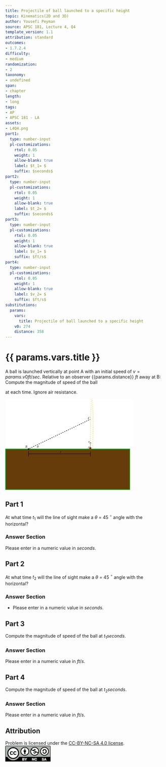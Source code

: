 ```yaml
---
title: Projectile of ball launched to a specific height
topic: Kinematics(2D and 3D)
author: Yousefi Peyman
source: APSC 181, Lecture 4, Q4
template_version: 1.1
attribution: standard
outcomes:
- 1.7.2.4
difficulty:
- medium
randomization:
- 2
taxonomy:
- undefined
span:
- chapter
length:
- long
tags:
- AP
- APSC 181 - LA
assets:
- L4Q4.png
part1:
  type: number-input
  pl-customizations:
    rtol: 0.05
    weight: 1
    allow-blank: true
    label: $t_1= $
    suffix: $seconds$
part2:
  type: number-input
  pl-customizations:
    rtol: 0.05
    weight: 1
    allow-blank: true
    label: $t_2= $
    suffix: $seconds$
part3:
  type: number-input
  pl-customizations:
    rtol: 0.05
    weight: 1
    allow-blank: true
    label: $v_1= $
    suffix: $ft/s$
part4:
  type: number-input
  pl-customizations:
    rtol: 0.05
    weight: 1
    allow-blank: true
    label: $v_2= $
    suffix: $ft/s$
substitutions:
  params:
    vars:
      title: Projectile of ball launched to a specific height
    v0: 274
    distance: 358
---
```

# {{ params.vars.title }}
A ball is launched vertically at point A with an initial speed of $v = {{params.v0}} ft/sec$.
Relative to an observer {{params.distance}} $ft$ away at B:
Compute the magnitude of speed of the ball

at each time. Ignore air resistance.

<img src="L4Q4.png" width=80%>

## Part 1

At what time $t_1$ will the line of sight make a $\theta$ = 45 $^{\circ}$ angle with the horizontal?

### Answer Section

Please enter in a numeric value in $seconds$.

## Part 2

At what time $t_2$ will the line of sight make a $\theta$ = 45 $^{\circ}$ angle with the horizontal?

### Answer Section

- Please enter in a numeric value in $seconds$.

## Part 3

Compute the magnitude of speed of the ball at $t_1 seconds$.

### Answer Section

Please enter in a numeric value in $ft/s$.

## Part 4

Compute the magnitude of speed of the ball at $t_2 seconds$.

### Answer Section

Please enter in a numeric value in $ft/s$.

## Attribution

Problem is licensed under the [CC-BY-NC-SA 4.0 license](https://creativecommons.org/licenses/by-nc-sa/4.0/).<br> ![The Creative Commons 4.0 license requiring attribution-BY, non-commercial-NC, and share-alike-SA license.](https://raw.githubusercontent.com/firasm/bits/master/by-nc-sa.png)